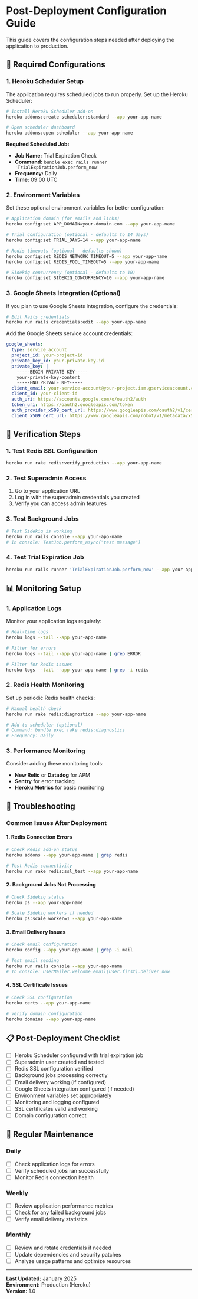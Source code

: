 # Post-Deployment Configuration Guide

This guide covers the configuration steps needed after deploying the application to production.

## 🔧 Required Configurations

### 1. Heroku Scheduler Setup

The application requires scheduled jobs to run properly. Set up the Heroku Scheduler:

```bash
# Install Heroku Scheduler add-on
heroku addons:create scheduler:standard --app your-app-name

# Open scheduler dashboard
heroku addons:open scheduler --app your-app-name
```

**Required Scheduled Job:**
- **Job Name:** Trial Expiration Check
- **Command:** `bundle exec rails runner 'TrialExpirationJob.perform_now'`
- **Frequency:** Daily
- **Time:** 09:00 UTC

### 2. Environment Variables

Set these optional environment variables for better configuration:

```bash
# Application domain (for emails and links)
heroku config:set APP_DOMAIN=your-domain.com --app your-app-name

# Trial configuration (optional - defaults to 14 days)
heroku config:set TRIAL_DAYS=14 --app your-app-name

# Redis timeouts (optional - defaults shown)
heroku config:set REDIS_NETWORK_TIMEOUT=5 --app your-app-name
heroku config:set REDIS_POOL_TIMEOUT=5 --app your-app-name

# Sidekiq concurrency (optional - defaults to 10)
heroku config:set SIDEKIQ_CONCURRENCY=10 --app your-app-name
```

### 3. Google Sheets Integration (Optional)

If you plan to use Google Sheets integration, configure the credentials:

```bash
# Edit Rails credentials
heroku run rails credentials:edit --app your-app-name
```

Add the Google Sheets service account credentials:

```yaml
google_sheets:
  type: service_account
  project_id: your-project-id
  private_key_id: your-private-key-id
  private_key: |
    -----BEGIN PRIVATE KEY-----
    your-private-key-content
    -----END PRIVATE KEY-----
  client_email: your-service-account@your-project.iam.gserviceaccount.com
  client_id: your-client-id
  auth_uri: https://accounts.google.com/o/oauth2/auth
  token_uri: https://oauth2.googleapis.com/token
  auth_provider_x509_cert_url: https://www.googleapis.com/oauth2/v1/certs
  client_x509_cert_url: https://www.googleapis.com/robot/v1/metadata/x509/your-service-account%40your-project.iam.gserviceaccount.com
```

## 🧪 Verification Steps

### 1. Test Redis SSL Configuration

```bash
heroku run rake redis:verify_production --app your-app-name
```

### 2. Test Superadmin Access

1. Go to your application URL
2. Log in with the superadmin credentials you created
3. Verify you can access admin features

### 3. Test Background Jobs

```bash
# Test Sidekiq is working
heroku run rails console --app your-app-name
# In console: TestJob.perform_async("test message")
```

### 4. Test Trial Expiration Job

```bash
heroku run rails runner 'TrialExpirationJob.perform_now' --app your-app-name
```

## 📊 Monitoring Setup

### 1. Application Logs

Monitor your application logs regularly:

```bash
# Real-time logs
heroku logs --tail --app your-app-name

# Filter for errors
heroku logs --tail --app your-app-name | grep ERROR

# Filter for Redis issues
heroku logs --tail --app your-app-name | grep -i redis
```

### 2. Redis Health Monitoring

Set up periodic Redis health checks:

```bash
# Manual health check
heroku run rake redis:diagnostics --app your-app-name

# Add to scheduler (optional)
# Command: bundle exec rake redis:diagnostics
# Frequency: Daily
```

### 3. Performance Monitoring

Consider adding these monitoring tools:

- **New Relic** or **Datadog** for APM
- **Sentry** for error tracking
- **Heroku Metrics** for basic monitoring

## 🚨 Troubleshooting

### Common Issues After Deployment

#### 1. Redis Connection Errors
```bash
# Check Redis add-on status
heroku addons --app your-app-name | grep redis

# Test Redis connectivity
heroku run rake redis:ssl_test --app your-app-name
```

#### 2. Background Jobs Not Processing
```bash
# Check Sidekiq status
heroku ps --app your-app-name

# Scale Sidekiq workers if needed
heroku ps:scale worker=1 --app your-app-name
```

#### 3. Email Delivery Issues
```bash
# Check email configuration
heroku config --app your-app-name | grep -i mail

# Test email sending
heroku run rails console --app your-app-name
# In console: UserMailer.welcome_email(User.first).deliver_now
```

#### 4. SSL Certificate Issues
```bash
# Check SSL configuration
heroku certs --app your-app-name

# Verify domain configuration
heroku domains --app your-app-name
```

## 📋 Post-Deployment Checklist

- [ ] Heroku Scheduler configured with trial expiration job
- [ ] Superadmin user created and tested
- [ ] Redis SSL configuration verified
- [ ] Background jobs processing correctly
- [ ] Email delivery working (if configured)
- [ ] Google Sheets integration configured (if needed)
- [ ] Environment variables set appropriately
- [ ] Monitoring and logging configured
- [ ] SSL certificates valid and working
- [ ] Domain configuration correct

## 🔄 Regular Maintenance

### Daily
- [ ] Check application logs for errors
- [ ] Verify scheduled jobs ran successfully
- [ ] Monitor Redis connection health

### Weekly
- [ ] Review application performance metrics
- [ ] Check for any failed background jobs
- [ ] Verify email delivery statistics

### Monthly
- [ ] Review and rotate credentials if needed
- [ ] Update dependencies and security patches
- [ ] Analyze usage patterns and optimize resources

---

**Last Updated:** January 2025  
**Environment:** Production (Heroku)  
**Version:** 1.0